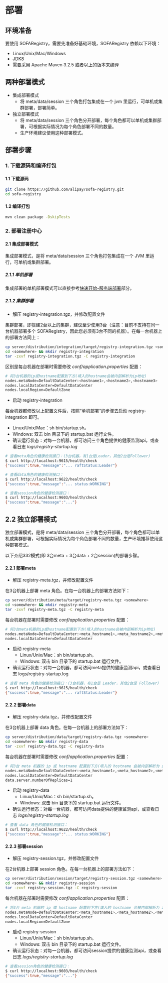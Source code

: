 # 部署
## 环境准备
要使用 SOFARegistry，需要先准备好基础环境，SOFARegistry 依赖以下环境：
* Linux/Unix/Mac/Windows
* JDK8
* 需要采用 Apache Maven 3.2.5 或者以上的版本来编译


## 两种部署模式
* 集成部署模式
  * 将 meta/data/session 三个角色打包集成在一个 jvm 里运行，可单机或集群部署，部署简单。
* 独立部署模式
  * 将 meta/data/session 三个角色分开部署，每个角色都可以单机或集群部署，可根据实际情况为每个角色部署不同的数量。
  * 生产环境建议使用这种部署模式。

## 部署步骤
### 1. 下载源码和编译打包
#### 1.1 下载源码

```bash
git clone https://github.com/alipay/sofa-registry.git
cd sofa-registry
```

#### 1.2 编译打包

```bash
mvn clean package -DskipTests
```

### 2. 部署注册中心
#### 2.1 集成部署模式
集成部署模式，是将 meta/data/session 三个角色打包集成在一个 JVM 里运行，可单机或集群部署。

##### 2.1.1 单机部署
集成部署的单机部署模式可以直接参考[快速开始-服务端部署](./Server-QuickStart.md)部分。

##### 2.1.2 集群部署
* 解压 registry-integration.tgz，并修改配置文件

集群部署，即搭建2台以上的集群，建议至少使用3台（注意：目前不支持在同一台机器部署多个 SOFARegistry，因此您必须有3台不同的机器）。在每一台机器上的部署方法同上：

```bash
cp server/distribution/integration/target/registry-integration.tgz <somewhere>
cd <somewhere> && mkdir registry-integration 
tar -zxvf registry-integration.tgz -C registry-integration
```

区别是每台机器在部署时需要修改 *conf/application.properties* 配置：

```bash
# 将3台机器的ip或hostname配置到下方(填入的hostname会被内部解析为ip地址)
nodes.metaNode=DefaultDataCenter:<hostname1>,<hostname2>,<hostname3>
nodes.localDataCenter=DefaultDataCenter
nodes.localRegion=DefaultZone
```

* 启动 registry-integration

每台机器都修改以上配置文件后，按照“单机部署”的步骤去启动 registry-integration 即可。
  * Linux/Unix/Mac：sh bin/startup.sh。
  * Windows: 双击 bin 目录下的 startup.bat 运行文件。 
* 确认运行状态：对每一台机器，都可访问三个角色提供的健康监测api，或查看日志 *logs/registry-startup.log*

```bash
# 查看meta角色的健康检测接口：(3台机器，有1台是Leader，其他2台是Follower)
$ curl http://localhost:9615/health/check
{"success":true,"message":"... raftStatus:Leader"}

# 查看data角色的健康检测接口：
$ curl http://localhost:9622/health/check
{"success":true,"message":"... status:WORKING"}

# 查看session角色的健康检测接口：
$ curl http://localhost:9603/health/check
{"success":true,"message":"..."}
```

## 2.2 独立部署模式   
独立部署模式，是将 meta/data/session 三个角色分开部署，每个角色都可以单机或集群部署，可根据实际情况为每个角色部署不同的数量，生产环境推荐使用这种部署模式。

以下介绍332模式(即 3台meta + 3台data + 2台session)的部署步骤。

#### 2.2.1 部署meta
* 解压 registry-meta.tgz，并修改配置文件

在3台机器上部署 meta 角色。在每一台机器上的部署方法如下：

```bash
cp server/distribution/meta/target/registry-meta.tgz <somewhere>
cd <somewhere> && mkdir registry-meta 
tar -zxvf registry-meta.tgz -C registry-meta
```

每台机器在部署时需要修改 *conf/application.properties* 配置：

```bash
# 将3台meta机器的ip或hostname配置到下方(填入的hostname会被内部解析为ip地址)
nodes.metaNode=DefaultDataCenter:<meta_hostname1>,<meta_hostname2>,<meta_hostname3>
nodes.localDataCenter=DefaultDataCenter
```

* 启动 registry-meta
  * Linux/Unix/Mac：sh bin/startup.sh。
  * Windows: 双击 bin 目录下的 startup.bat 运行文件。 
* 确认运行状态：对每一台机器，都可访问meta提供的健康监测api，或查看日志 logs/registry-startup.log

```bash
# 查看 meta 角色的健康检测接口：(3台机器，有1台是 Leader，其他2台是 Follower)
$ curl http://localhost:9615/health/check
{"success":true,"message":"... raftStatus:Leader"}
```

#### 2.2.2 部署data
* 解压 registry-data.tgz，并修改配置文件

在3台机器上部署 data 角色。在每一台机器上的部署方法如下：

```bash
cp server/distribution/data/target/registry-data.tgz <somewhere>
cd <somewhere> && mkdir registry-data 
tar -zxvf registry-data.tgz -C registry-data
```

每台机器在部署时需要修改 *conf/application.properties* 配置：

```bash
# 将3台 meta 机器的 ip 或 hostname 配置到下方(填入的 hostname 会被内部解析为 ip 地址)
nodes.metaNode=DefaultDataCenter:<meta_hostname1>,<meta_hostname2>,<meta_hostname3>
nodes.localDataCenter=DefaultDataCenter
data.server.numberOfReplicas=1
```

* 启动 registry-data
  * Linux/Unix/Mac：sh bin/startup.sh。
  * Windows: 双击 bin 目录下的 startup.bat 运行文件。 
* 确认运行状态：对每一台机器，都可访问data提供的健康监测api，或查看日志 *logs/registry-startup.log*

```bash
# 查看 data 角色的健康检测接口：
$ curl http://localhost:9622/health/check
{"success":true,"message":"... status:WORKING"}
```

#### 2.2.3 部署session
* 解压 registry-session.tgz，并修改配置文件

在2台机器上部署 session 角色。在每一台机器上的部署方法如下：

```bash
cp server/distribution/session/target/registry-session.tgz <somewhere>
cd <somewhere> && mkdir registry-session 
tar -zxvf registry-session.tgz -C registry-session
```

每台机器在部署时需要修改 *conf/application.properties* 配置：

```bash
# 将3台 meta 机器的 ip 或 hostname 配置到下方(填入的 hostname 会被内部解析为 ip 地址)
nodes.metaNode=DefaultDataCenter:<meta_hostname1>,<meta_hostname2>,<meta_hostname3>
nodes.localDataCenter=DefaultDataCenter
nodes.localRegion=DefaultZone
```

* 启动 registry-session
  * Linux/Unix/Mac：sh bin/startup.sh。
  * Windows: 双击 bin 目录下的 startup.bat 运行文件。 
* 确认运行状态：对每一台机器，都可访问session提供的健康监测api，或查看日志 *logs/registry-startup.log*

```bash
# 查看session角色的健康检测接口：
$ curl http://localhost:9603/health/check
{"success":true,"message":"..."}
```
